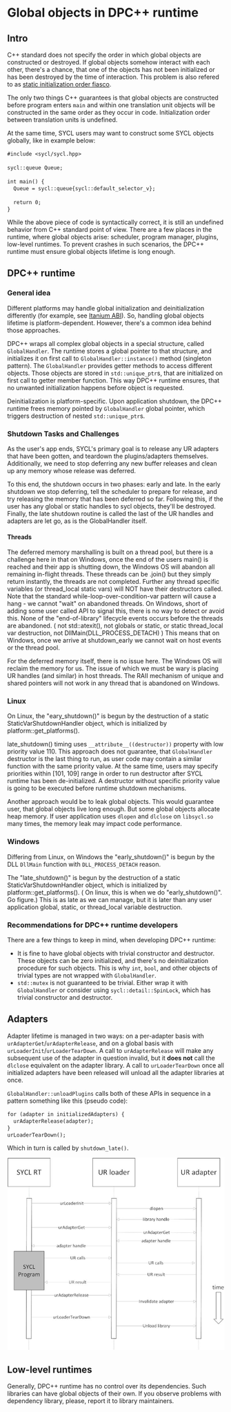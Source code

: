 # Global objects in DPC++ runtime

## Intro

C++ standard does not specify the order in which global objects are constructed
or destroyed. If global objects somehow interact with each other, there's a
chance, that one of the objects has not been initialized or has been destroyed
by the time of interaction. This problem is also refered to as 
[static initialization order fiasco].

The only two things C++ guarantees is that global objects are constructed before
program enters `main` and within one translation unit objects will be 
constructed in the same order as they occur in code. Initialization order 
between translation units is undefined.

At the same time, SYCL users may want to construct some SYCL objects globally,
like in example below:

```
#include <sycl/sycl.hpp>

sycl::queue Queue;

int main() {
  Queue = sycl::queue{sycl::default_selector_v};

  return 0;
}
```

While the above piece of code is syntactically correct, it is still an undefined
behavior from C++ standard point of view. There are a few places in the runtime,
where global objects arise: scheduler, program manager, plugins, low-level
runtimes. To prevent crashes in such scenarios, the DPC++ runtime must ensure
global objects lifetime is long enough.

## DPC++ runtime

### General idea

Different platforms may handle global initialization and deinitialization
differently (for example, see [Itanium ABI]). So, handling global objects
lifetime is platform-dependent. However, there's a common idea behind those
approaches.

DPC++ wraps all complex global objects in a special structure, called 
`GlobalHandler`. The runtime stores a global pointer to that structure, and
initializes it on first call to `GlobalHandler::instance()` method (singleton
pattern). The `GlobalHandler` provides getter methods to access different
objects. Those objects are stored in `std::unique_ptr`s, that are initialized
on first call to getter member function. This way DPC++ runtime ensures, that
no unwanted initialization happens before object is requested.

Deinitialization is platform-specific. Upon application shutdown, the DPC++
runtime frees memory pointed by `GlobalHandler` global pointer, which triggers
destruction of nested `std::unique_ptr`s.

### Shutdown Tasks and Challenges

As the user's app ends, SYCL's primary goal is to release any UR adapters that 
have been gotten, and teardown the plugins/adapters themselves.  Additionally, 
we need to stop deferring any new buffer releases and clean up any memory 
whose release was deferred. 

To this end, the shutdown occurs in two phases: early and late.  In the early
shutdown we stop deferring, tell the scheduler to prepare for release, and
try releasing the memory that has been deferred so far.  Following this, if 
the user has any global or static handles to sycl objects, they'll be destroyed.
Finally, the late shutdown routine is called the last of the UR handles and 
adapters are let go, as is the GlobalHandler itself.

#### Threads
The deferred memory marshalling is built on a thread pool, but there is a
challenge here in that on Windows, once the end of the users main() is reached
and their app is shutting down, the Windows OS will abandon all remaining 
in-flight threads. These threads can be .join() but they simply return instantly,
the threads are not completed. Further any thread specific variables
(or thread_local static vars) will NOT have their destructors called.  Note
that the standard while-loop-over-condition-var pattern will cause a hang - 
we cannot "wait" on abandoned threads. 
On Windows, short of adding some user called API to signal this, there is 
no way to detect or avoid this. None of the "end-of-library" lifecycle events
occurs before the threads are abandoned.  ( not std::atexit(), not globals or 
static, or static thread_local var destruction, not DllMain(DLL_PROCESS_DETACH) )
This means that on Windows, once we arrive at shutdown_early we cannot wait on
host events or the thread pool. 

For the deferred memory itself, there is no issue here. The Windows OS will
reclaim the memory for us. The issue of which we must be wary is placing UR 
handles (and similar) in host threads. The RAII mechanism of unique and 
shared pointers will not work in any thread that is abandoned on Windows. 


### Linux

On Linux, the "eary_shutdown()" is begun by the destruction of a static
StaticVarShutdownHandler object, which is initialized by 
platform::get_platforms().

late_shutdown() timing uses `__attribute__((destructor))` property with low
priority value 110. This approach does not guarantee, that `GlobalHandler`
destructor is the last thing to run, as user code may contain a similar function
with the same priority value. At the same time, users may specify priorities
within [101, 109] range in order to run destructor after SYCL runtime has been
de-initialized. A destructor without specific priority value is going to be
executed before runtime shutdown mechanisms.

Another approach would be to leak global objects. This would guarantee user,
that global objects live long enough. But some global objects allocate heap
memory. If user application uses `dlopen` and `dlclose` on `libsycl.so` many
times, the memory leak may impact code performance.

### Windows

Differing from Linux, on Windows the "early_shutdown()" is begun by the DLL `DllMain`
function with `DLL_PROCESS_DETACH` reason. 

The "late_shutdown()" is begun by the destruction of a 
static StaticVarShutdownHandler object, which is initialized by 
platform::get_platforms().  ( On linux, this is when we do "early_shutdown()". 
Go figure.)  This is as late as we can manage, but it is later than any user 
application global, static, or thread_local variable destruction.

### Recommendations for DPC++ runtime developers

There are a few things to keep in mind, when developing DPC++ runtime:

- It is fine to have global objects with trivial constructor and destructor.
These objects can be zero initialized, and there's no deinitialization procedure
for such objects. This is why `int`, `bool`, and other objects of trivial types
are not wrapped with `GlobalHandler`.
- `std::mutex` is not guaranteed to be trivial. Either wrap it with
`GlobalHandler` or consider using `sycl::detail::SpinLock`, which has trivial
constructor and destructor.

## Adapters

Adapter lifetime is managed in two ways: on a per-adapter basis with
`urAdapterGet`/`urAdapterRelease`, and on a global basis with
`urLoaderInit`/`urLoaderTearDown`. A call to `urAdapterRelease` will make any
subsequent use of the adapter in question invalid, but it **does not** call the
`dlclose` equivalent on the adapter library. A call to `urLoaderTearDown` once
all initialized adapters have been released will unload all the adapter
libraries at once.

`GlobalHandler::unloadPlugins` calls both of these APIs in sequence in a pattern
something like this (pseudo code):

```
for (adapter in initializedAdapters) {
  urAdapterRelease(adapter);
}
urLoaderTearDown();
```

Which in turn is called by `shutdown_late()`.

![](images/adapter-lifetime.jpg)

## Low-level runtimes

Generally, DPC++ runtime has no control over its dependencies. Such libraries
can have global objects of their own. If you observe problems with dependency
library, please, report it to library maintainers.

[static initialization order fiasco]: https://isocpp.org/wiki/faq/ctors#static-init-order
[Itanium ABI]: https://itanium-cxx-abi.github.io/cxx-abi/abi.html#dso-dtor
